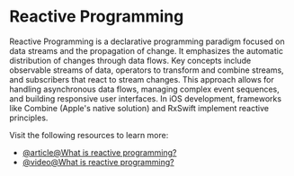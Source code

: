 # Reactive Programming

Reactive Programming is a declarative programming paradigm focused on data streams and the propagation of change. It emphasizes the automatic distribution of changes through data flows. Key concepts include observable streams of data, operators to transform and combine streams, and subscribers that react to stream changes. This approach allows for handling asynchronous data flows, managing complex event sequences, and building responsive user interfaces. In iOS development, frameworks like Combine (Apple's native solution) and RxSwift implement reactive principles.

Visit the following resources to learn more:

- [@article@What is reactive programming?](https://www.baeldung.com/cs/reactive-programming#:~:text=Reactive%20programming%20is%20a%20declarative,or%20reactive%20systems%20in%20general.)
- [@video@What is reactive programming?](https://www.youtube.com/watch?v=X-DeG_uGFUU)